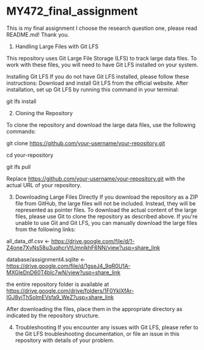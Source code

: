 # MY472_final_assignment
This is my final assignment I choose the research question one, please read README.md! Thank you. 
1. Handling Large Files with Git LFS

This repository uses Git Large File Storage (LFS) to track large data files. To work with these files, you will need to have Git LFS installed on your system.

Installing Git LFS If you do not have Git LFS installed, please follow these instructions: Download and install Git LFS from the official website. After installation, set up Git LFS by running this command in your terminal:

git lfs install

2. Cloning the Repository

To clone the repository and download the large data files, use the following commands:

git clone https://github.com/your-username/your-repository.git 

cd your-repository 

git lfs pull

Replace https://github.com/your-username/your-repository.git with the actual URL of your repository.

3. Downloading Large Files Directly
If you download the repository as a ZIP file from GitHub, the large files will not be included. Instead, they will be represented as pointer files. To download the actual content of the large files, please use Git to clone the repository as described above.
If you're unable to use Git and Git LFS, you can manually download the large files from the following links:

all_data_df.csv <- https://drive.google.com/file/d/1-Z4one7XvNs58u3uqhcrVtUmnlkhF6NN/view?usp=share_link 

database/assignment4.sqlite <- https://drive.google.com/file/d/1gseJ4_9qR0U1A-MXGleDnD60T4blc7wN/view?usp=share_link

the entire repository folder is available at https://drive.google.com/drive/folders/1F0YklXfAr-IGJ8yiThSoImEVsfa9_WeZ?usp=share_link

After downloading the files, place them in the appropriate directory as indicated by the repository structure.

4. Troubleshooting
If you encounter any issues with Git LFS, please refer to the Git LFS troubleshooting documentation, or file an issue in this repository with details of your problem.
